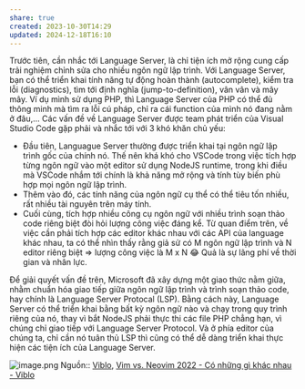 ```yaml
---
share: true
created: 2023-10-30T14:29
updated: 2024-12-18T16:10
---
```

Trước tiên, cần nhắc tới Language Server, là chỉ tiện ích mở rộng cung cấp trải nghiệm chỉnh sửa cho nhiều ngôn ngữ lập trình. Với Language Server, bạn có thể triển khai tính năng tự động hoàn thành (autocomplete), kiểm tra lỗi (diagnostics), tìm tới định nghĩa (jump-to-definition), vân vân và mây mây. Ví dụ mình sử dụng PHP, thì Language Server của PHP có thể đủ thông minh mà tìm ra lỗi cú pháp, chỉ ra cái function của mình nó đang nằm ở đâu,... Các vấn đề về Language Server được team phát triển của Visual Studio Code gặp phải và nhắc tới với 3 khó khăn chủ yếu:

- Đầu tiên, Languague Server thường được triển khai tại ngôn ngữ lập trình gốc của chính nó. Thế nên khá khó cho VSCode trong việc tích hợp từng ngôn ngữ vào một editor sử dụng NodeJS runtime, trong khi điều mà VSCode nhắm tới chính là khả năng mở rộng và tính tùy biến phù hợp mọi ngôn ngữ lập trình.
- Thêm vào đó, các tính năng của ngôn ngữ cụ thể có thể tiêu tốn nhiều, rất nhiều tài nguyên trên máy tính.
- Cuối cùng, tích hợp nhiều công cụ ngôn ngữ với nhiều trình soạn thảo code riêng biệt đòi hỏi lượng công việc đáng kể. Từ quan điểm trên, về việc cần phải tích hợp các editor khác nhau với các API của language khác nhau, ta có thể nhìn thấy rằng giả sử có M ngôn ngữ lập trình và N editor riêng biệt => lượng công việc là M x N 😂 Quả là sự lãng phí về thời gian và nhân lực.

Để giải quyết vấn đề trên, Microsoft đã xây dựng một giao thức nằm giữa, nhằm chuẩn hóa giao tiếp giữa ngôn ngữ lập trình và trình soạn thảo code, hay chính là Language Server Protocal (LSP). Bằng cách này, Language Server có thể triển khai bằng bất kỳ ngôn ngữ nào và chạy trong quy trình riêng của nó, thay vì bắt NodeJS phải thực thi các file PHP chẳng hạn, vì chúng chỉ giao tiếp với Language Server Protocol. Và ở phía editor của chúng ta, chỉ cần nó tuân thủ LSP thì cũng có thể dễ dàng triển khai thực hiện các tiện ích của Language Server.

![image.png](https://images.viblo.asia/6bdf819b-36d2-41fd-bf24-804d33da8142.png)
Nguồn:: [Viblo](../../%CE%9E%20Ngu%E1%BB%93n%20v%C3%A0%20t%C3%A0i%20nguy%C3%AAn%20h%E1%BB%97%20tr%E1%BB%A3/%CE%9E%20Ngu%E1%BB%93n/Viblo.md), [Vim vs. Neovim 2022 - Có những gì khác nhau - Viblo](https://viblo.asia/p/vim-vs-neovim-2022-co-nhung-gi-khac-nhau-Qbq5QRaRKD8)